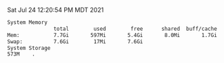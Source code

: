 Sat Jul 24 12:20:54 PM MDT 2021
```bash
System Memory
               total        used        free      shared  buff/cache   available
Mem:           7.7Gi       597Mi       5.4Gi       8.0Mi       1.7Gi       6.8Gi
Swap:          7.6Gi        17Mi       7.6Gi
System Storage
573M	.
```
```bash
